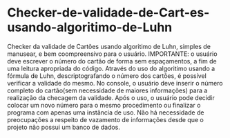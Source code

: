 # Checker-de-validade-de-Cart-es-usando-algoritimo-de-Luhn
Checker da validade de Cartões usando algoritimo de Luhn, simples de manusear, e bem coompreensivo para o usuário.
 IMPORTANTE: o usuário deve escrever o número do cartão de forma sem espaçamentos, a fim de uma leitura apropriada do código. 
Através do uso do algoritimo usando a fórmula de Luhn, descriptografando o número dos cartões, é possível verificar a validade do mesmo. No console, o usuário deve inserir o número completo do cartão(sem necessidade de maiores informações) para a realização da checagem da validade. Após o uso, o usuário pode decidir colocar um novo número para o mesmo procedimento ou finalizar o programa com apenas uma instância de uso. Não há necessidade de preocupações a respeito de vazamento de informações desde que o projeto não possui um banco de dados.
